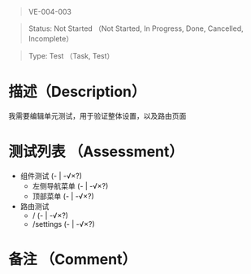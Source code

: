 > VE-004-003

> Status: Not Started （Not Started, In Progress, Done, Cancelled, Incomplete）

> Type: Test （Task, Test）

# 描述（Description）
我需要编辑单元测试，用于验证整体设置，以及路由页面

# 测试列表 （Assessment）
* 组件测试 (- | -√×?)
  * 左侧导航菜单 (- | -√×?)
  * 顶部菜单 (- | -√×?)
* 路由测试
  * / (- | -√×?)
  * /settings (- | -√×?)


# 备注 （Comment）

